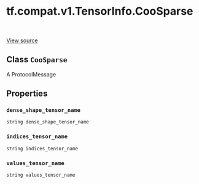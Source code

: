 <div itemscope itemtype="http://developers.google.com/ReferenceObject">
<meta itemprop="name" content="tf.compat.v1.TensorInfo.CooSparse" />
<meta itemprop="path" content="Stable" />
<meta itemprop="property" content="dense_shape_tensor_name"/>
<meta itemprop="property" content="indices_tensor_name"/>
<meta itemprop="property" content="values_tensor_name"/>
</div>

# tf.compat.v1.TensorInfo.CooSparse

<!-- Insert buttons and diff -->

<table class="tfo-notebook-buttons tfo-api" align="left">
</table>

<a target="_blank" href="/code/stable/tensorflow/core/protobuf/meta_graph.proto">View source</a>



## Class `CooSparse`

A ProtocolMessage



<!-- Placeholder for "Used in" -->


## Properties

<h3 id="dense_shape_tensor_name"><code>dense_shape_tensor_name</code></h3>

`string dense_shape_tensor_name`


<h3 id="indices_tensor_name"><code>indices_tensor_name</code></h3>

`string indices_tensor_name`


<h3 id="values_tensor_name"><code>values_tensor_name</code></h3>

`string values_tensor_name`






